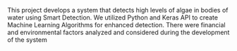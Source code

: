This project develops a system that detects high levels of algae in bodies of water using Smart Detection. We utilized Python and Keras API to create Machine Learning Algorithms for enhanced detection. There were financial and environmental factors analyzed and considered during the development of the system
